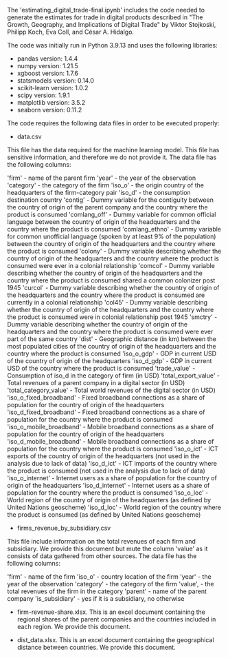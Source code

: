 The 'estimating_digital_trade-final.ipynb' includes the code needed to generate the estimates for trade in digital products described in "The Growth, Geography, and Implications of Digital Trade" by Viktor Stojkoski, Philipp Koch, Eva Coll, and César A. Hidalgo.

The code was initially run in Python 3.9.13 and uses the following libraries:

* pandas version: 1.4.4
* numpy version: 1.21.5
* xgboost version: 1.7.6
* statsmodels version: 0.14.0
* scikit-learn version: 1.0.2
* scipy version: 1.9.1
* matplotlib version: 3.5.2
* seaborn version: 0.11.2


The code requires the following data files in order to be executed properly:

* data.csv

This file has the data required for the machine learning model. This file has sensitive information, and therefore we do not provide it. The data file has the following columns:

'firm' - name of the parent firm
'year' - the year of the observation
'category' - the category of the firm
'iso_o' - the origin country of the headquarters of the firm-category pair
'iso_d' - the consumption destination country 
'contig' - Dummy variable for the contiguity between the country of origin of the parent company and the country where the product is consumed
'comlang_off' - Dummy variable for common official language between the country of origin of the headquarters and the country where the product is consumed
'comlang_ethno' - Dummy variable for common unofficial language (spoken by at least 9% of the population) between the country of origin of the headquarters and the country where the product is consumed
'colony' - Dummy variable describing whether the country of origin of the headquarters and the country where the product is consumed were ever in a colonial relationship
'comcol' - Dummy variable describing whether the country of origin of the headquarters and the country where the product is consumed shared a common colonizer post 1945
'curcol' - Dummy variable describing whether the country of origin of the headquarters and the country where the product is consumed are currently in a colonial relationship
'col45' - Dummy variable describing whether the country of origin of the headquarters and the country where the product is consumed were in colonial relationship post 1945
'smctry' - Dummy variable describing whether the country of origin of the headquarters and the country where the product is consumed were ever part of the same country
'dist' - Geographic distance (in km) between the most populated cities of the country of origin of the headquarters and the country where the product is consumed
'iso_o_gdp' - GDP in current USD of the country of origin of the headquarters 
'iso_d_gdp' - GDP in current USD of the country where the product is consumed
'trade_value' - Consumption of iso_d in the category of firm (in USD)
'total_export_value' - Total revenues of a parent company in a digital sector (in USD)
'total_category_value' - Total world revenues of the digital sector (in USD)
'iso_o_fixed_broadband' - Fixed broadband connections as a share of population for the country of origin of the headquarters
'iso_d_fixed_broadband' - Fixed broadband connections as a share of population for the country where the product is consumed
'iso_o_mobile_broadband' - Mobile broadband connections as a share of population for the country of origin of the headquarters
'iso_d_mobile_broadband' - Mobile broadband connections as a share of population for the country where the product is consumed
'iso_o_ict' - ICT exports of the country of origin of the headquarters (not used in the analysis due to lack of data)
'iso_d_ict' - ICT imports of the country where the product is consumed (not used in the analysis due to lack of data)
'iso_o_internet' - Internet users as a share of population for the country of origin of the headquarters
'iso_d_internet' - Internet users as a share of population for the country where the product is consumed
'iso_o_loc' - World region of the country of origin of the headquarters (as defined by United Nations geoscheme)
'iso_d_loc' - World region of the country where the product is consumed (as defined by United Nations geoscheme)

* firms_revenue_by_subsidiary.csv

This file include information on the total revenues of each firm and subsidiary. We provide this document but mute the column 'value' as it consists of data gathered from other sources. The data file has the following columns:

'firm' - name of the firm
'iso_o' - country location of the firm
'year' - the year of the observation
'category' - the category of the firm
'value', - the total revenues of the firm in the category
'parent' - name of the parent company
'is_subsidiary' - yes if it is a subsidiary, no otherwise

* firm-revenue-share.xlsx. This is an excel document containing the regional shares of the parent companies and the countries included in each region. We provide this document.

* dist_data.xlsx. This is an excel document containing the geographical distance between countries. We provide this document.
